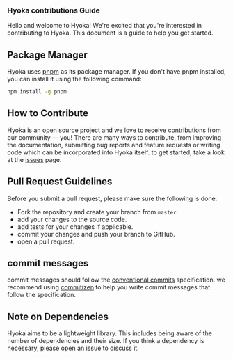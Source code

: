 ### Hyoka contributions Guide
Hello and welcome to Hyoka! We're excited that you're interested in contributing to Hyoka. This document is a guide to help you get started.

## Package Manager
Hyoka uses [pnpm](https://pnpm.io) as its package manager. If you don't have pnpm installed, you can install it using the following command:

```bash
npm install -g pnpm
```

## How to Contribute
Hyoka is an open source project and we love to receive contributions from our community — you! There are many ways to contribute, from improving the documentation, submitting bug reports and feature requests or writing code which can be incorporated into Hyoka itself. to get started, take  a look at the [issues](https://github.com/olamide203/hyoka/issues) page.

## Pull Request Guidelines

Before you submit a pull request, please make sure the following is done:
  
- Fork the repository and create your branch from `master`.
- add your changes to the source code.
- add tests for your changes if applicable.
- commit your changes and push your branch to GitHub.
- open a pull request.


## commit messages

commit messages should follow the [conventional commits](https://www.conventionalcommits.org/en/v1.0.0/) specification. we recommend using [commitizen](https://github.com/commitizen/cz-cli) to help you write commit messages that follow the specification.

## Note on Dependencies
Hyoka aims to be a lightweight library. This includes being aware of the number of dependencies and their size. If you think a dependency is necessary, please open an issue to discuss it.